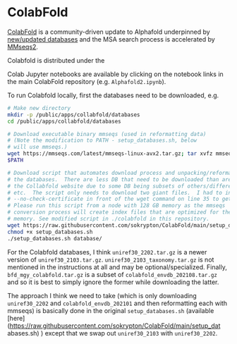 # ColabFold

[ColabFold](https://github.com/sokrypton/ColabFold) is a community-driven
update to Alphafold underpinned by [new/updated databases](https://colabfold.mmseqs.com/)
and the MSA search process is accelerated by [MMseqs2](https://github.com/soedinglab/MMseqs2).

Colabfold is distributed under the 

Colab Jupyter notebooks are available by clicking on the notebook
links in the main ColabFold repository (e.g. `Alphafold2.ipynb`).

To run Colabfold locally, first the databases need to be downloaded, e.g.
```bash
# Make new directory
mkdir -p /public/apps/collabfold/databases
cd /public/apps/collabfold/databases

# Download executable binary mmseqs (used in reformatting data)
# (Note the modification to PATH - setup_databases.sh, below
# will use mmseqs.)
wget https://mmseqs.com/latest/mmseqs-linux-avx2.tar.gz; tar xvfz mmseqs-linux-avx2.tar.gz; export PATH=$(pwd)/mmseqs/bin/:
$PATH

# Download script that automates download process and unpacking/reformatting for
# the databases.  There are less DB that need to be downloaded than are listed on
# the Collabfold website due to some DB being subsets of others/different versions,
# etc.  The script only needs to download two giant files.  I had to insert
# --no-check-certificate in front of the wget command on line 35 to get it to work.
# Please run this script from a node with 128 GB memory as the mmseqs
# conversion process will create index files that are optimized for the amount of
# memory. See modified script in ./colabfold in this repository.
wget https://raw.githubusercontent.com/sokrypton/ColabFold/main/setup_databases.sh
chmod +x setup_databases.sh
./setup_databases.sh database/
```

For the Colabfold databases, I think `uniref30_2202.tar.gz` is a newer version of
`uniref30_2103.tar.gz`. `uniref30_2103_taxonomy.tar.gz` is not mentioned in the
instructions at all and may be optional/specialized.  Finally, `bfd_mgy_colabfold.tar.gz`
is a subset of `colabfold_envdb_202108.tar.gz` and so it is best to simply ignore the
former while downloading the latter.

The approach I think we need to take (which is only downloading `uniref30_2202` and
`colabfold_envdb_202101` and then reformatting each with mmseqs) is basically done
in the original `setup_databases.sh` (available [here](https://raw.githubusercontent.com/sokrypton/ColabFold/main/setup_dat
abases.sh) ) except that we swap out `uniref30_2103` with `uniref30_2202`.